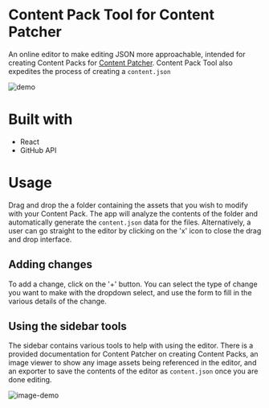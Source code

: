 # Content Pack Tool for Content Patcher

An online editor to make editing JSON more approachable, intended for creating Content Packs for 
[Content Patcher](https://github.com/Pathoschild/StardewMods/tree/develop/ContentPatcher). Content Pack Tool also expedites the process of creating a `content.json`

![demo](https://giant.gfycat.com/FrenchDampHoki.gif)

# Built with

- React
- GitHub API

# Usage

Drag and drop the a folder containing the assets that you wish to modify with your Content Pack. The app will analyze the contents of the folder and automatically generate the `content.json` data for the files. Alternatively, a user can go straight to the editor by clicking on the 'x' icon to close the drag and drop interface.

## Adding changes

To add a change, click on the '+' button. You can select the type of change you want to make with the dropdown select, and use the form to fill in the various details of the change.

## Using the sidebar tools

The sidebar contains various tools to help with using the editor. There is a provided documentation for Content Patcher on creating Content Packs, an image viewer to show any image assets being referenced in the editor, and an exporter to save the contents of the editor as `content.json` once you are done editing.

![image-demo](https://i.imgur.com/57xzxdY.png)
